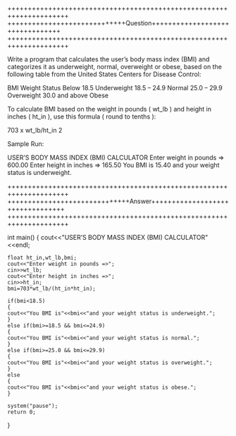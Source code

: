 +++++++++++++++++++++++++++++++++++++++++++++++++++++++++++++++++++++
+++++++++++++++++++++++++++++Question++++++++++++++++++++++++++++++++
+++++++++++++++++++++++++++++++++++++++++++++++++++++++++++++++++++++

Write a program that calculates the user’s body mass index (BMI) and categorizes it as
underweight, normal, overweight or obese, based on the following table from the United States
Centers for Disease Control:

BMI  Weight Status
Below 18.5 Underweight
18.5 – 24.9 Normal
25.0 – 29.9  Overweight
30.0 and above  Obese

To calculate BMI based on the weight in pounds ( wt_lb ) and height in inches ( ht_in ), use this
formula ( round to tenths ):

703 x wt_lb/ht_in 2

Sample Run:

USER’S BODY MASS INDEX (BMI) CALCULATOR
Enter weight in pounds => 600.00
Enter height in inches => 165.50
You BMI is 15.40 and your weight status is underweight.

+++++++++++++++++++++++++++++++++++++++++++++++++++++++++++++++++++++
++++++++++++++++++++++++++++++Answer+++++++++++++++++++++++++++++++++
+++++++++++++++++++++++++++++++++++++++++++++++++++++++++++++++++++++

int main()
{
	cout<<"USER’S BODY MASS INDEX (BMI) CALCULATOR"<<endl;
	
	float ht_in,wt_lb,bmi;
	cout<<"Enter weight in pounds =>";
	cin>>wt_lb;
	cout<<"Enter height in inches =>";
	cin>>ht_in;
	bmi=703*wt_lb/(ht_in*ht_in);
	
	if(bmi<18.5)
	{
	cout<<"You BMI is"<<bmi<<"and your weight status is underweight.";
    }
	else if(bmi>=18.5 && bmi<=24.9)
	{
	cout<<"You BMI is"<<bmi<<"and your weight status is normal.";
	}
	else if(bmi>=25.0 && bmi<=29.9) 
	{
	cout<<"You BMI is"<<bmi<<"and your weight status is overweight.";
	}
	else
	{
	cout<<"You BMI is"<<bmi<<"and your weight status is obese.";
	}
	
	system("pause"); 
	return 0;
} 
